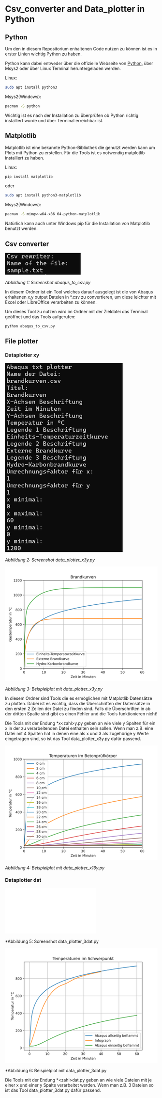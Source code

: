 # Csv\_converter and Data\_plotter in Python 

## Python

Um den in diesem Repositorium enhaltenen Code nutzen zu können ist es in erster Linien wichtig Python zu haben.

Python kann dabei entweder über die offizielle Webseite von [Python](https://www.python.org/), über Msys2 oder über Linux Terminal heruntergeladen werden.

Linux: 

```bash
sudo apt install python3
```

Msys2(Windows):

```bash
pacman -S python
```

Wichtig ist es nach der Installation zu überprüfen ob Python richtig installiert wurde und über Terminal erreichbar ist.

## Matplotlib

Matplotlib ist eine bekannte Python-Bibliothek die genutzt werden kann um Plots mit Python zu erstellen. Für die Tools ist es notwendig matplotlib installiert zu haben.

Linux:

```bash
pip install matplotlib
```

oder

```bash
sudo apt install python3-matplotlib
```

Msys2(Windows):

```bash
pacman -S mingw-w64-x86_64-python-matplotlib
```

Natürlich kann auch unter Windows pip für die Installation von Matplotlib benutzt werden.

## Csv converter

![image](images/csv_converter.png)

*Abbildung 1: Screenshot abaqus_to_csv.py*

In diesem Ordner ist ein Tool welches darauf ausgelegt ist die von Abaqus erhaltenen x,y output Dateien in \*.csv zu convertieren, um diese leichter mit Excel oder LibreOffice verarbeiten zu können.

Um dieses Tool zu nutzen wird im Ordner mit der Zieldatei das Terminal geöffnet und das Tools aufgerufen:

```bash
python abaqus_to_csv.py
```

## File plotter

### Dataplotter xy

![image](images/data_plotter_x3y.png)

*Abbildung 2: Screenshot data_plotter_x3y.py*

![image](images/brandkurven.png)

*Abbildung 3: Beispielplot mit data_plotter_x3y.py*

In diesem Ordner sind Tools die es ermöglichen mit Matplotlib Datensätze zu plotten. Dabei ist es wichtig, dass die Überschriften der Datensätze in den ersten 2 Zeilen der Datei zu finden sind. Falls die Überschriften in ab der dritten Spalte sind gibt es einen Fehler und die Tools funktionieren nicht!

Die Tools mit der Endung \*x\<zahl\>y.py geben an wie viele y Spalten für ein x in der zu verarbeitenden Datei enthalten sein sollen. Wenn man z.B. eine Datei mit 4 Spalten hat in denen eine als x und 3 als zugehörige y Werte eingetragen sind, so ist das Tool data\_plotter\_x3y.py dafür passend.

![image](images/diagram_beton_r60.png)

*Abbildung 4: Beispielplot mit data_plotter_x16y.py*

### Dataplotter dat

![image](images/data_plotter_3dat.py)

*Abbildung 5: Screenshot data_plotter_3dat.py

![image](images/vergleich_3p.png)

*Abbildung 6: Beispielplot mit data_plotter_3dat.py

Die Tools mit der Endung \*\<zahl\>dat.py geben an wie viele Dateien mit je einer x und einer y Spalte verarbeitet werden. Wenn man z.B. 3 Dateien so ist das Tool data\_plotter\_3dat.py dafür passend.


